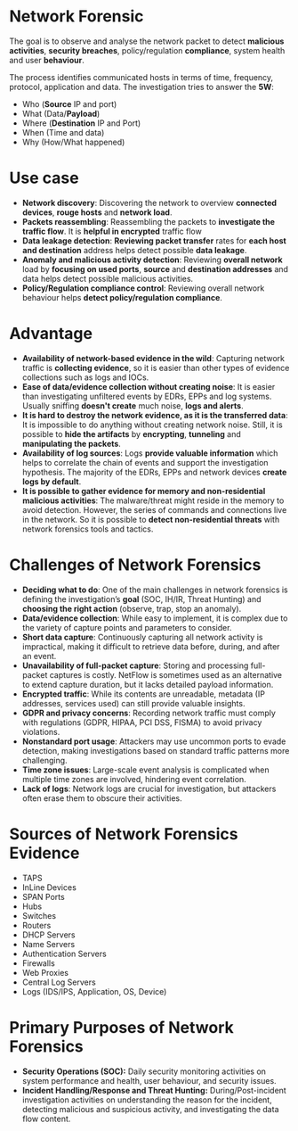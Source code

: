 # Network Forensic
The goal is to observe and analyse the network packet to detect **malicious activities**, **security breaches**, policy/regulation **compliance**, system health and user **behaviour**.

The process identifies communicated hosts in terms of time, frequency, protocol, application and data.
The investigation tries to answer the **5W**:
- Who (**Source** IP and port)
- What (Data/**Payload**)
- Where (**Destination** IP and Port)
- When (Time and data)
- Why (How/What happened)
# Use case
- **Network discovery**: Discovering the network to overview **connected devices**, **rouge hosts** and **network load**.
- **Packets reassembling**: Reassembling the packets to **investigate the traffic flow**. It is **helpful in encrypted** traffic flow
- **Data leakage detection**: **Reviewing packet transfer** rates for **each host and destination** address helps detect possible **data leakage**.
- **Anomaly and malicious activity detection**: Reviewing **overall network** load by **focusing on used ports**, **source** and **destination addresses** and data helps detect possible malicious activities.
- **Policy/Regulation compliance control**: Reviewing overall network behaviour helps **detect policy/regulation compliance**.
# Advantage
- **Availability of network-based evidence in the wild**: Capturing network traffic is **collecting evidence**, so it is easier than other types of evidence collections such as logs and IOCs.
- **Ease of data/evidence collection without creating noise**: It is easier than investigating unfiltered events by EDRs, EPPs and log systems. Usually sniffing **doesn't create** much noise, **logs and alerts**.
- **It is hard to destroy the network evidence, as it is the transferred data**: It is impossible to do anything without creating network noise. Still, it is possible to **hide the artifacts** by **encrypting**, **tunneling** and **manipulating the packets**.
- **Availability of log sources**: Logs **provide valuable information** which helps to correlate the chain of events and support the investigation hypothesis. The majority of the EDRs, EPPs and network devices **create logs by default**.
- **It is possible to gather evidence for memory and non-residential malicious activities**: The malware/threat might reside in the memory to avoid detection. However, the series of commands and connections live in the network. So it is possible to **detect non-residential threats** with network forensics tools and tactics.
# Challenges of Network Forensics
- **Deciding what to do**: One of the main challenges in network forensics is defining the investigation’s **goal** (SOC, IH/IR, Threat Hunting) and **choosing the right action** (observe, trap, stop an anomaly).
- **Data/evidence collection**: While easy to implement, it is complex due to the variety of capture points and parameters to consider.
- **Short data capture**: Continuously capturing all network activity is impractical, making it difficult to retrieve data before, during, and after an event.
- **Unavailability of full-packet capture**: Storing and processing full-packet captures is costly. NetFlow is sometimes used as an alternative to extend capture duration, but it lacks detailed payload information.
- **Encrypted traffic**: While its contents are unreadable, metadata (IP addresses, services used) can still provide valuable insights.
- **GDPR and privacy concerns**: Recording network traffic must comply with regulations (GDPR, HIPAA, PCI DSS, FISMA) to avoid privacy violations.
- **Nonstandard port usage**: Attackers may use uncommon ports to evade detection, making investigations based on standard traffic patterns more challenging.
- **Time zone issues**: Large-scale event analysis is complicated when multiple time zones are involved, hindering event correlation.
- **Lack of logs**: Network logs are crucial for investigation, but attackers often erase them to obscure their activities.
# Sources of Network Forensics Evidence
-   TAPS
- InLine Devices
- SPAN Ports
- Hubs
- Switches
- Routers
- DHCP Servers
- Name Servers
- Authentication Servers
- Firewalls
- Web Proxies
- Central Log Servers
- Logs (IDS/IPS, Application, OS, Device)
# Primary Purposes of Network Forensics
- **Security Operations (SOC):** Daily security monitoring activities on system performance and health, user behaviour, and security issues.
- **Incident Handling/Response and Threat Hunting:** During/Post-incident investigation activities on understanding the reason for the incident, detecting malicious and suspicious activity, and investigating the data flow content.